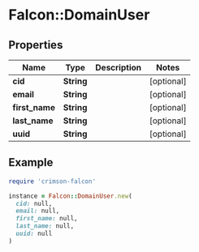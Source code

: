 # Falcon::DomainUser

## Properties

| Name | Type | Description | Notes |
| ---- | ---- | ----------- | ----- |
| **cid** | **String** |  | [optional] |
| **email** | **String** |  | [optional] |
| **first_name** | **String** |  | [optional] |
| **last_name** | **String** |  | [optional] |
| **uuid** | **String** |  | [optional] |

## Example

```ruby
require 'crimson-falcon'

instance = Falcon::DomainUser.new(
  cid: null,
  email: null,
  first_name: null,
  last_name: null,
  uuid: null
)
```

